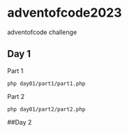 # adventofcode2023
adventofcode challenge

## Day 1

Part 1
```
php day01/part1/part1.php
```
Part 2
```
php day01/part2/part2.php
```
##Day 2

